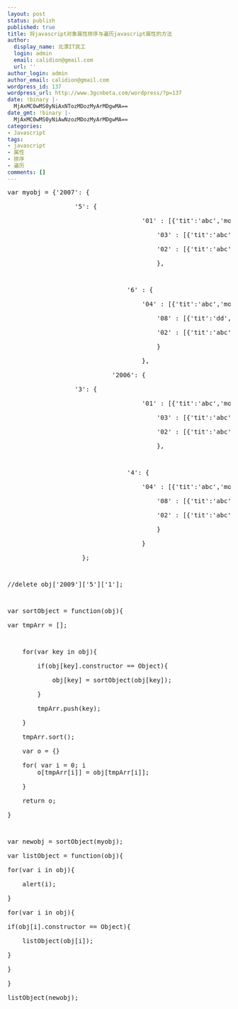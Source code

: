 ```yaml
---
layout: post
status: publish
published: true
title: 将javascript对象属性排序与遍历javascript属性的方法
author:
  display_name: 北漂IT民工
  login: admin
  email: calidion@gmail.com
  url: ''
author_login: admin
author_email: calidion@gmail.com
wordpress_id: 137
wordpress_url: http://www.3gcnbeta.com/wordpress/?p=137
date: !binary |-
  MjAxMC0wMS0yNiAxNTozMDozMyArMDgwMA==
date_gmt: !binary |-
  MjAxMC0wMS0yNiAwNzozMDozMyArMDgwMA==
categories:
- Javascript
tags:
- javascript
- 属性
- 排序
- 遍历
comments: []
---
```

<pre name="code" class="javascript">
var myobj = {'2007': {<br />
                  '5': {<br />
                                    '01' : [{'tit':'abc','mon':123,'typ':2},{'tit':'abc','mon':123,'typ':2}],<br />
                                        '03' : [{'tit':'abc','mon':123,'typ':2},{'tit':'abc','mon':123,'typ':2}],<br />
                                        '02' : [{'tit':'abc','mon':123,'typ':2},{'tit':'abc','mon':123,'typ':2}]<br />
                                        },</p>
<p>                                '6' : {<br />
                                    '04' : [{'tit':'abc','mon':123,'typ':2},{'tit':'abc','mon':123,'typ':2}],<br />
                                        '08' : [{'tit':'dd','mon':123,'typ':2},{'tit':'abc','mon':123,'typ':2}],<br />
                                        '02' : [{'tit':'abc','mon':123,'typ':2},{'tit':'abc','mon':123,'typ':2}]<br />
                                        }<br />
                                    },<br />
                            '2006': {<br />
                  '3': {<br />
                                    '01' : [{'tit':'abc','mon':123,'typ':2},{'tit':'abc','mon':123,'typ':2}],<br />
                                        '03' : [{'tit':'abc','mon':123,'typ':2},{'tit':'abc','mon':123,'typ':2}],<br />
                                        '02' : [{'tit':'abc','mon':123,'typ':2},{'tit':'abc','mon':123,'typ':2}]<br />
                                        },</p>
<p>                                '4': {<br />
                                    '04' : [{'tit':'abc','mon':123,'typ':2},{'tit':'abc','mon':123,'typ':2}],<br />
                                        '08' : [{'tit':'abc','mon':123,'typ':2},{'tit':'abc','mon':123,'typ':2}],<br />
                                        '02' : [{'tit':'abc','mon':123,'typ':2},{'tit':'abc','mon':123,'typ':2}]<br />
                                        }<br />
                                    }<br />
                    };</p>
<p>//delete obj['2009']['5']['1'];</p>
<p>var sortObject = function(obj){<br />
var tmpArr = [];</p>
<p>    for(var key in obj){<br />
        if(obj[key].constructor == Object){<br />
            obj[key] = sortObject(obj[key]);<br />
        }<br />
        tmpArr.push(key);<br />
    }<br />
    tmpArr.sort();<br />
    var o = {}<br />
    for( var i = 0; i <tmpArr.length ; i ++){<br />
        o[tmpArr[i]] = obj[tmpArr[i]];<br />
    }<br />
    return o;<br />
}</p>
<p>var newobj = sortObject(myobj);<br />
var listObject = function(obj){<br />
for(var i in obj){<br />
    alert(i);<br />
}<br />
for(var i in obj){<br />
if(obj[i].constructor == Object){<br />
    listObject(obj[i]);<br />
}<br />
}<br />
}<br />
listObject(newobj);<br />
</pre></p>
